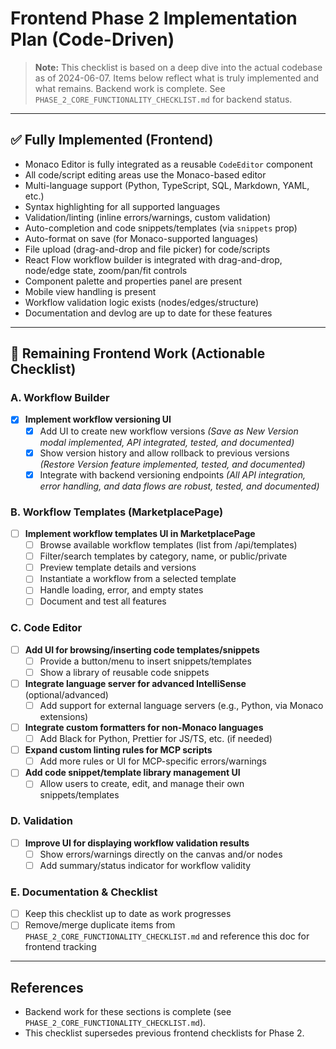 # Frontend Phase 2 Implementation Plan (Code-Driven)

> **Note:** This checklist is based on a deep dive into the actual codebase as of 2024-06-07. Items below reflect what is truly implemented and what remains. Backend work is complete. See `PHASE_2_CORE_FUNCTIONALITY_CHECKLIST.md` for backend status.

---

## ✅ Fully Implemented (Frontend)
- Monaco Editor is fully integrated as a reusable `CodeEditor` component
- All code/script editing areas use the Monaco-based editor
- Multi-language support (Python, TypeScript, SQL, Markdown, YAML, etc.)
- Syntax highlighting for all supported languages
- Validation/linting (inline errors/warnings, custom validation)
- Auto-completion and code snippets/templates (via `snippets` prop)
- Auto-format on save (for Monaco-supported languages)
- File upload (drag-and-drop and file picker) for code/scripts
- React Flow workflow builder is integrated with drag-and-drop, node/edge state, zoom/pan/fit controls
- Component palette and properties panel are present
- Mobile view handling is present
- Workflow validation logic exists (nodes/edges/structure)
- Documentation and devlog are up to date for these features

---

## 🚧 Remaining Frontend Work (Actionable Checklist)

### A. Workflow Builder
- [x] **Implement workflow versioning UI**
  - [x] Add UI to create new workflow versions *(Save as New Version modal implemented, API integrated, tested, and documented)*
  - [x] Show version history and allow rollback to previous versions *(Restore Version feature implemented, tested, and documented)*
  - [x] Integrate with backend versioning endpoints *(All API integration, error handling, and data flows are robust, tested, and documented)*

### B. Workflow Templates (MarketplacePage)
- [ ] **Implement workflow templates UI in MarketplacePage**
  - [ ] Browse available workflow templates (list from /api/templates)
  - [ ] Filter/search templates by category, name, or public/private
  - [ ] Preview template details and versions
  - [ ] Instantiate a workflow from a selected template
  - [ ] Handle loading, error, and empty states
  - [ ] Document and test all features

### C. Code Editor
- [ ] **Add UI for browsing/inserting code templates/snippets**
  - [ ] Provide a button/menu to insert snippets/templates
  - [ ] Show a library of reusable code snippets
- [ ] **Integrate language server for advanced IntelliSense** (optional/advanced)
  - [ ] Add support for external language servers (e.g., Python, via Monaco extensions)
- [ ] **Integrate custom formatters for non-Monaco languages**
  - [ ] Add Black for Python, Prettier for JS/TS, etc. (if needed)
- [ ] **Expand custom linting rules for MCP scripts**
  - [ ] Add more rules or UI for MCP-specific errors/warnings
- [ ] **Add code snippet/template library management UI**
  - [ ] Allow users to create, edit, and manage their own snippets/templates

### D. Validation
- [ ] **Improve UI for displaying workflow validation results**
  - [ ] Show errors/warnings directly on the canvas and/or nodes
  - [ ] Add summary/status indicator for workflow validity

### E. Documentation & Checklist
- [ ] Keep this checklist up to date as work progresses
- [ ] Remove/merge duplicate items from `PHASE_2_CORE_FUNCTIONALITY_CHECKLIST.md` and reference this doc for frontend tracking

---

## References
- Backend work for these sections is complete (see `PHASE_2_CORE_FUNCTIONALITY_CHECKLIST.md`).
- This checklist supersedes previous frontend checklists for Phase 2. 